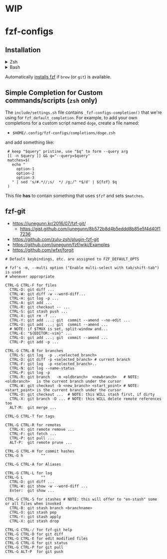# WIP

# fzf-configs

## Installation

<details>
  <summary>Zsh</summary>

Add to your `.zshrc`.

#### Using [zplug](https://github.com/zplug/zplug)
```shell
zplug jeebak/fzf-configs
```

#### Using [zgen](https://github.com/tarjoilija/zgen)
```shell
zgen jeebak/fzf-configs
zgen save
```
etc. etc.

#### Manually
```
git clone --depth 1 https://github.com/jeebak/fzf-configs ~/some/path/fzf-configs
echo "source ~/some/path/fzf-configs/fzf-configs.plugin.zsh" >> ~/.zshrc
```

</details>

<details>
  <summary>Bash</summary>

#### Manually
```
git clone --depth 1 https://github.com/jeebak/fzf-configs ~/some/path/fzf-configs
echo "source ~/some/path/fzf-configs/fzf-configs.plugin.bash" >> ~/.bashrc
```

</details>

Automatically [installs fzf](https://github.com/junegunn/fzf#installation) if
`brew` (or `git`) is available.

## Simple Completion for Custom commands/scripts (`zsh` only)

The `include/settings.sh` file contains `_fzf-configs-completion()` that we're
using for `fzf_default_completion`. For example, to add your own completions
for a custom script named `doge`, create a file named:

- `$HOME/.config/fzf-configs/completions/doge.zsh`

and add something like:

```
 # keep "$query" pristine, use "$q" to form --query arg
 [[ -n $query ]] && q="--query=$query"
 matches=$(
   echo "
     option-1
     option-2
     option-3
   " | sed 's/#.*//;s/  */ /g;/^ *$/d' | ${fzf} $q
 )
```

This file **has** to contain something that uses `$fzf` and sets `$matches`.

## fzf-git
- https://junegunn.kr/2016/07/fzf-git/
  - https://gist.github.com/junegunn/8b572b8d4b5eddd8b85e5f4d40f17236
- https://github.com/zulu-zsh/plugin-fzf-git
- https://github.com/junegunn/fzf/wiki/Examples
- https://github.com/wfxr/forgit

```
# Default keybindings, etc. are assigned to FZF_DEFAULT_OPTS

# fzf's -m, --multi option ("Enable multi-select with tab/shift-tab") is used
# whenever appropriate

CTRL-G CTRL-F for files
  CTRL-D: git diff ...
  CTRL-W: git diff -w --word-diff...
  CTRL-H: git log -p ...
  CTRL-A: git add ...
  CTRL-R: git checkout -- ...
  CTRL-S: git stash push ...
  CTRL-X: git rm -f ...
  CTRL-Y: git add ...; git  commit --amend --no-edit ...
  CTRL-U: git add ...; git  commit --amend ...
  # NOTE: if $TMUX is set, split-window and...
  CTRL-E: "${EDITOR:-vim}" ...
  CTRL-O: git add ...; git  commit --amend ...
  CTRL-P: git add -p ...

CTRL-G CTRL-B for branches
  CTRL-S: git log  -p ..<selected_branch>
  CTRL-D: git diff -p <selected_branch> # current branch
  CTRL-F: git log  -p <selected_branch>..
  CTRL-N: git log --name-status
  CTRL-P: git log -p
  CTRL-R: git branch   -m <oldbranch>  <newbranch>   # NOTE: <oldbranch>   is the current branch under the cursor
  CTRL-W: git checkout -b <new_branch> <start_point> # NOTE: <start_point> is the current branch under the cursor
  CTRL-O: git checkout ...  # NOTE: this WILL stash first, if dirty
  CTRL-X: git branch -D ... # NOTE: this WILL delete remote references too
  ALT-M:  git merge ...

CTRL-G CTRL-T for tags

CTRL-G CTRL-R for remotes
  CTRL-X: git remote remove ...
  CTRL-F: git fetch ...
  CTRL-P: git pull ...
  ALT-P:  git remote prune ...

CTRL-G CTRL-H for commit hashes
CTRL-G h        ""

CTRL-G CTRL-A for Aliases

CTRL-G CTRL-L for log
CTRL-G L        ""
  CTRL-D: git diff ...
  CTRL-W: git show -w --word-diff ...
  Enter:  git show ...

CTRL-G CTRL-S for stashes # NOTE: this will offer to "en-stash" some or all files when invoked
  CTRL-B: git stash branch <branchname>
  CTRL-O: git stash pop
  CTRL-Y: git stash apply
  CTRL-X: git stash drop

CTRL-G CTRL-/ for fzf-git help
CTRL-G CTRL-D for git diff
CTRL-G CTRL-E for edit modified files
CTRL-G CTRL-G for git status
CTRL-G CTRL-P for git pull
CTRL-G ALT-P  for git push
```
